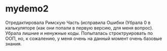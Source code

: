 # mydemo2
Отредактировала Римскую Часть (исправила Ошибки (Убрала 0  в калькуляторе (как они попали в первую версию, для меня вопрос). Убрала лишние и ненужные коды. Попыталась строктруировать по ООП, но, к сожалению, у меня очень на данный момент очень базовые знания. 
